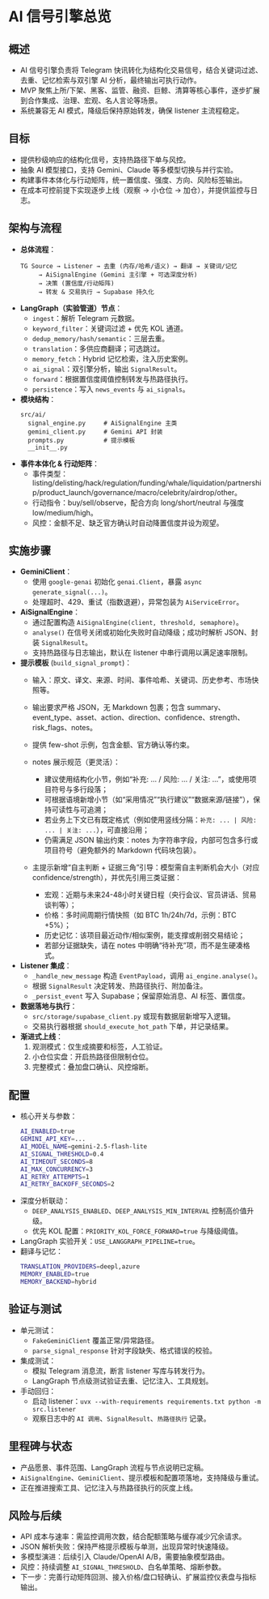 # AI 信号引擎总览

## 概述
- AI 信号引擎负责将 Telegram 快讯转化为结构化交易信号，结合关键词过滤、去重、记忆检索与双引擎 AI 分析，最终输出可执行动作。
- MVP 聚焦上所/下架、黑客、监管、融资、巨鲸、清算等核心事件，逐步扩展到合作集成、治理、宏观、名人言论等场景。
- 系统兼容无 AI 模式，降级后保持原始转发，确保 listener 主流程稳定。

## 目标
- 提供秒级响应的结构化信号，支持热路径下单与风控。
- 抽象 AI 模型接口，支持 Gemini、Claude 等多模型切换与并行实验。
- 构建事件本体化与行动矩阵，统一置信度、强度、方向、风险标签输出。
- 在成本可控前提下实现逐步上线（观察 → 小仓位 → 加仓），并提供监控与日志。

## 架构与流程
- **总体流程**：
  ```
  TG Source → Listener → 去重 (内存/哈希/语义) → 翻译 → 关键词/记忆
       → AiSignalEngine (Gemini 主引擎 + 可选深度分析)
       → 决策 (置信度/行动矩阵)
       → 转发 & 交易执行 → Supabase 持久化
  ```
- **LangGraph（实验管道）节点**：
  - `ingest`：解析 Telegram 元数据。
  - `keyword_filter`：关键词过滤 + 优先 KOL 通道。
  - `dedup_memory/hash/semantic`：三层去重。
  - `translation`：多供应商翻译；可选跳过。
  - `memory_fetch`：Hybrid 记忆检索，注入历史案例。
  - `ai_signal`：双引擎分析，输出 `SignalResult`。
  - `forward`：根据置信度阈值控制转发与热路径执行。
  - `persistence`：写入 `news_events` 与 `ai_signals`。
- **模块结构**：
  ```
  src/ai/
    signal_engine.py     # AiSignalEngine 主类
    gemini_client.py     # Gemini API 封装
    prompts.py           # 提示模板
    __init__.py
  ```
- **事件本体化 & 行动矩阵**：
  - 事件类型：listing/delisting/hack/regulation/funding/whale/liquidation/partnership/product_launch/governance/macro/celebrity/airdrop/other。
  - 行动指令：buy/sell/observe，配合方向 long/short/neutral 与强度 low/medium/high。
  - 风控：金额不足、缺乏官方确认时自动降置信度并设为观望。

## 实施步骤
- **GeminiClient**：
  - 使用 `google-genai` 初始化 `genai.Client`，暴露 `async generate_signal(...)`。
  - 处理超时、429、重试（指数退避），异常包装为 `AiServiceError`。
- **AiSignalEngine**：
  - 通过配置构造 `AiSignalEngine(client, threshold, semaphore)`。
  - `analyse()` 在信号关闭或初始化失败时自动降级；成功时解析 JSON、封装 `SignalResult`。
  - 支持热路径与日志输出，默认在 listener 中串行调用以满足速率限制。
- **提示模板** (`build_signal_prompt`)：
  - 输入：原文、译文、来源、时间、事件哈希、关键词、历史参考、市场快照等。
  - 输出要求严格 JSON，无 Markdown 包裹；包含 summary、event_type、asset、action、direction、confidence、strength、risk_flags、notes。
  - 提供 few-shot 示例，包含金额、官方确认等约束。

  - notes 展示规范（更灵活）：
    - 建议使用结构化小节，例如“补充: … / 风险: … / 关注: …”，或使用项目符号与多行段落；
    - 可根据语境新增小节（如“采用情况”“执行建议”“数据来源/链接”），保持可读性与可追溯；
    - 若业务上下文已有既定格式（例如使用竖线分隔：`补充: ... | 风险: ... | 关注: ...`），可直接沿用；
    - 仍需满足 JSON 输出约束：notes 为字符串字段，内部可包含多行或项目符号（避免额外的 Markdown 代码块包装）。
  - 主提示新增“自主判断 + 证据三角”引导：模型需自主判断机会大小（对应 confidence/strength），并优先引用三类证据：
    - 宏观：近期与未来24-48小时关键日程（央行会议、官员讲话、贸易谈判等）；
    - 价格：多时间周期行情快照（如 BTC 1h/24h/7d，示例：BTC +5%）；
    - 历史记忆：该项目最近动作/相似案例，能支撑或削弱交易结论；
    - 若部分证据缺失，请在 notes 中明确“待补充”项，而不是生硬凑格式。
- **Listener 集成**：
  - `_handle_new_message` 构造 `EventPayload`，调用 `ai_engine.analyse()`。
  - 根据 `SignalResult` 决定转发、热路径执行、附加备注。
  - `_persist_event` 写入 Supabase；保留原始消息、AI 标签、置信度。
- **数据落地与执行**：
  - `src/storage/supabase_client.py` 或现有数据层新增写入逻辑。
  - 交易执行器根据 `should_execute_hot_path` 下单，并记录结果。
- **渐进式上线**：
  1. 观测模式：仅生成摘要和标签，人工验证。
  2. 小仓位实盘：开启热路径但限制仓位。
  3. 完整模式：叠加盘口确认、风控熔断。

## 配置
- 核心开关与参数：
  ```bash
  AI_ENABLED=true
  GEMINI_API_KEY=...
  AI_MODEL_NAME=gemini-2.5-flash-lite
  AI_SIGNAL_THRESHOLD=0.4
  AI_TIMEOUT_SECONDS=8
  AI_MAX_CONCURRENCY=3
  AI_RETRY_ATTEMPTS=1
  AI_RETRY_BACKOFF_SECONDS=2
  ```
- 深度分析联动：
  - `DEEP_ANALYSIS_ENABLED`、`DEEP_ANALYSIS_MIN_INTERVAL` 控制高价值升级。
  - 优先 KOL 配置：`PRIORITY_KOL_FORCE_FORWARD=true` 与降级阈值。
- LangGraph 实验开关：`USE_LANGGRAPH_PIPELINE=true`。
- 翻译与记忆：
  ```bash
  TRANSLATION_PROVIDERS=deepl,azure
  MEMORY_ENABLED=true
  MEMORY_BACKEND=hybrid
  ```

## 验证与测试
- 单元测试：
  - `FakeGeminiClient` 覆盖正常/异常路径。
  - `parse_signal_response` 针对字段缺失、格式错误的校验。
- 集成测试：
  - 模拟 Telegram 消息流，断言 listener 写库与转发行为。
  - LangGraph 节点级测试验证去重、记忆注入、工具规划。
- 手动回归：
  - 启动 listener：`uvx --with-requirements requirements.txt python -m src.listener`
  - 观察日志中的 `AI 调用`、`SignalResult`、`热路径执行` 记录。

## 里程碑与状态
- 产品愿景、事件范围、LangGraph 流程与节点说明已定稿。
- `AiSignalEngine`、`GeminiClient`、提示模板和配置项落地，支持降级与重试。
- 正在推进搜索工具、记忆注入与热路径执行的灰度上线。

## 风险与后续
- API 成本与速率：需监控调用次数，结合配额策略与缓存减少冗余请求。
- JSON 解析失败：保持严格提示模板与单测，出现异常时快速降级。
- 多模型演进：后续引入 Claude/OpenAI A/B，需要抽象模型路由。
- 风控：持续调整 `AI_SIGNAL_THRESHOLD`、白名单策略、熔断参数。
- 下一步：完善行动矩阵回测、接入价格/盘口轻确认、扩展监控仪表盘与指标输出。
